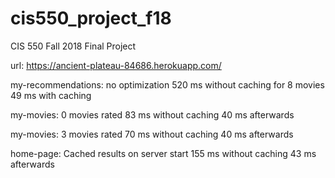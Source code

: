 # cis550_project_f18
CIS 550 Fall 2018 Final Project

url: https://ancient-plateau-84686.herokuapp.com/

my-recommendations: no optimization
  520 ms without caching for 8 movies
  49 ms with caching

my-movies: 0 movies rated
  83 ms without caching
  40 ms afterwards

my-movies: 3 movies rated
  70 ms without caching
  40 ms afterwards

home-page: Cached results on server start
  155 ms without caching
  43 ms afterwards
